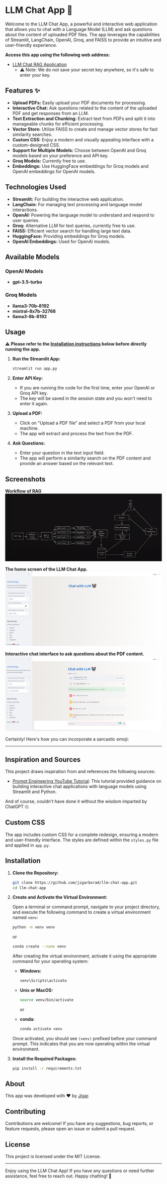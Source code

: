 # LLM Chat App 🤖

Welcome to the LLM Chat App, a powerful and interactive web application that allows you to chat with a Language Model (LLM) and ask questions about the content of uploaded PDF files. The app leverages the capabilities of Streamlit, LangChain, OpenAI, Groq, and FAISS to provide an intuitive and user-friendly experience.

**Access this app using the following web address:**
- [LLM Chat RAG Application](https://llmchatrag.streamlit.app/)
    - ⚠️ Note: We do not save your secret key anywhere, so it's safe to enter your key.

## Features ✨

- **Upload PDFs:** Easily upload your PDF documents for processing.
- **Interactive Chat:** Ask questions related to the content of the uploaded PDF and get responses from an LLM.
- **Text Extraction and Chunking:** Extract text from PDFs and split it into manageable chunks for efficient processing.
- **Vector Store:** Utilize FAISS to create and manage vector stores for fast similarity searches.
- **Custom CSS:** Enjoy a modern and visually appealing interface with a custom-designed CSS.
- **Support for Multiple Models:** Choose between OpenAI and Groq models based on your preference and API key.
- **Groq Models:** Currently free to use.
- **Embeddings:** Use HuggingFace embeddings for Groq models and OpenAI embeddings for OpenAI models.

## Technologies Used

- **Streamlit:** For building the interactive web application.
- **LangChain:** For managing text processing and language model interactions.
- **OpenAI:** Powering the language model to understand and respond to user queries.
- **Groq:** Alternative LLM for text queries, currently free to use.
- **FAISS:** Efficient vector search for handling large text data.
- **HuggingFace:** Providing embeddings for Groq models.
- **OpenAI Embeddings:** Used for OpenAI models.

## Available Models

### OpenAI Models
- **gpt-3.5-turbo**

### Groq Models
- **llama3-70b-8192**
- **mixtral-8x7b-32768**
- **llama3-8b-8192**

## Usage
⚠️ **Please refer to the [Installation instructions](#installation) below before directly running the app.**
1. **Run the Streamlit App:**
   ```sh
   streamlit run app.py
   ```
2. **Enter API Key:**
    - If you are running the code for the first time, enter your OpenAI or Groq API key.
    - The key will be saved in the session state and you won't need to enter it again.

3. **Upload a PDF:**
   - Click on "Upload a PDF file" and select a PDF from your local machine.
   - The app will extract and process the text from the PDF.

4. **Ask Questions:**
   - Enter your question in the text input field.
   - The app will perform a similarity search on the PDF content and provide an answer based on the relevant text.

## Screenshots
**Workflow of RAG**
![Workflow](images/how_this_works.png)

**The home screen of the LLM Chat App.**
![Home Screen](images/home_screen.png)

**Interactive chat interface to ask questions about the PDF content.**
![Chat Interface](images/chat_interface.png)


Certainly! Here's how you can incorporate a sarcastic emoji:

---

## Inspiration and Sources

This project draws inspiration from and references the following sources:
- [Prompt Engineering YouTube Tutorial](https://www.youtube.com/watch?v=RIWbalZ7sTo&t=509s&ab_channel=PromptEngineering): This tutorial provided guidance on building interactive chat applications with language models using Streamlit and Python.

And of course, couldn't have done it without the wisdom imparted by ChatGPT 🙄.

## Custom CSS

The app includes custom CSS for a complete redesign, ensuring a modern and user-friendly interface. The styles are defined within the `styles.py` file and applied in `app.py`.

## Installation

1. **Clone the Repository:**
   ```sh
   git clone https://github.com/jigarborad/llm-chat-app.git
   cd llm-chat-app
   ```
2. **Create and Activate the Virtual Environment:**

    Open a terminal or command prompt, navigate to your project directory, and execute the following command to create a virtual environment named `venv`:

    ```bash
    python -m venv venv
    ```

    or

    ```bash
    conda create --name venv
    ```

    After creating the virtual environment, activate it using the appropriate command for your operating system:

    - **Windows:**
        ```bash
        venv\Scripts\activate
        ```

    - **Unix or MacOS:**
        ```bash
        source venv/bin/activate
        ```

        or 

    - **conda:**
        ```bash
        conda activate venv
        ```

    Once activated, you should see `(venv)` prefixed before your command prompt. This indicates that you are now operating within the virtual environment.

3. **Install the Required Packages:**
   ```sh
   pip install -r requirements.txt
   ```

## About

This app was developed with ❤️ by [Jigar](https://github.com/jigarborad).

## Contributing

Contributions are welcome! If you have any suggestions, bug reports, or feature requests, please open an issue or submit a pull request.

## License

This project is licensed under the MIT License.

---

Enjoy using the LLM Chat App! If you have any questions or need further assistance, feel free to reach out. Happy chatting! 🤖
